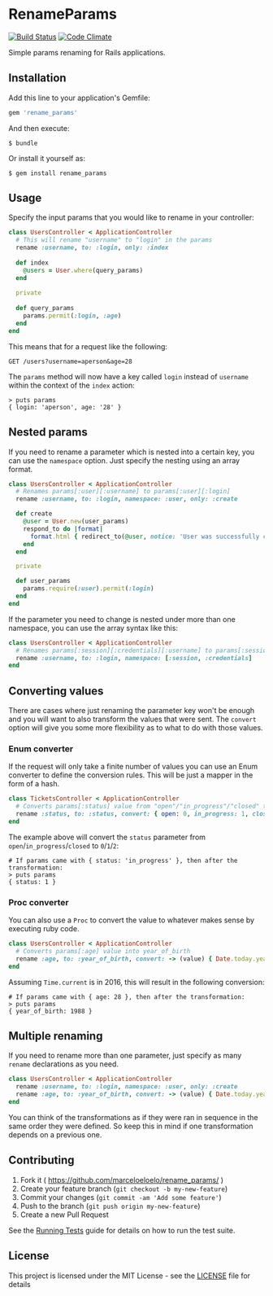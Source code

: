 # RenameParams

[![Build Status](https://travis-ci.org/marceloeloelo/rename_params.svg?branch=master)](https://travis-ci.org/marceloeloelo/rename_params)
[![Code Climate](https://codeclimate.com/github/marceloeloelo/rename_params/badges/gpa.svg)](https://codeclimate.com/github/marceloeloelo/rename_params)

Simple params renaming for Rails applications.

## Installation

Add this line to your application's Gemfile:

```ruby
gem 'rename_params'
```

And then execute:

    $ bundle

Or install it yourself as:

    $ gem install rename_params

## Usage

Specify the input params that you would like to rename in your controller:


```ruby
class UsersController < ApplicationController
  # This will rename "username" to "login" in the params
  rename :username, to: :login, only: :index
  
  def index
    @users = User.where(query_params)
  end
  
  private
  
  def query_params
    params.permit(:login, :age)
  end
end
```

This means that for a request like the following:
```
GET /users?username=aperson&age=28
```

The `params` method will now have a key called `login` instead of `username` within the context of the `index` action:

```
> puts params
{ login: 'aperson', age: '28' }
```

## Nested params

If you need to rename a parameter which is nested into a certain key, you can use the
`namespace` option. Just specify the nesting using an array format.


```ruby
class UsersController < ApplicationController
  # Renames params[:user][:username] to params[:user][:login]
  rename :username, to: :login, namespace: :user, only: :create

  def create
    @user = User.new(user_params)
    respond_to do |format|
      format.html { redirect_to(@user, notice: 'User was successfully created.') }
    end
  end

  private

  def user_params
    params.require(:user).permit(:login)
  end
end
```

If the parameter you need to change is nested under more than one namespace, you can use the array
syntax like this:

```ruby
class UsersController < ApplicationController
  # Renames params[:session][:credentials][:username] to params[:session][:credentials][:login]
  rename :username, to: :login, namespace: [:session, :credentials]
end
```

## Converting values

There are cases where just renaming the parameter key won't be enough and you will want to also
transform the values that were sent. The `convert` option will give you some more flexibility as to
what to do with those values.

### Enum converter

If the request will only take a finite number of values you can use an Enum converter to define the
conversion rules. This will be just a mapper in the form of a hash.


```ruby
class TicketsController < ApplicationController
  # Converts params[:status] value from "open"/"in_progress"/"closed" to 0/1/2
  rename :status, to: :status, convert: { open: 0, in_progress: 1, closed: 2 }
end
```

The example above will convert the `status` parameter from `open`/`in_progress`/`closed` to `0`/`1`/`2`:
```
# If params came with { status: 'in_progress' }, then after the transformation:
> puts params
{ status: 1 }
```

### Proc converter

You can also use a `Proc` to convert the value to whatever makes sense by executing ruby code.

```ruby
class UsersController < ApplicationController
  # Converts params[:age] value into year_of_birth
  rename :age, to: :year_of_birth, convert: -> (value) { Date.today.year - value }
end
```

Assuming `Time.current` is in 2016, this will result in the following conversion:
```
# If params came with { age: 28 }, then after the transformation:
> puts params
{ year_of_birth: 1988 }
```

## Multiple renaming

If you need to rename more than one parameter, just specify as many `rename` declarations
as you need.

```ruby
class UsersController < ApplicationController
  rename :username, to: :login, namespace: :user, only: :create
  rename :age, to: :year_of_birth, convert: -> (value) { Date.today.year - value }, only: :index
end
```

You can think of the transformations as if they were ran in sequence in the same order
they were defined. So keep this in mind if one transformation depends on a previous one.

## Contributing

1. Fork it ( https://github.com/marceloeloelo/rename_params/ )
2. Create your feature branch (`git checkout -b my-new-feature`)
3. Commit your changes (`git commit -am 'Add some feature'`)
4. Push to the branch (`git push origin my-new-feature`)
5. Create a new Pull Request

See the [Running Tests](RUNNING_TESTS.md) guide for details on how to run the test suite.

## License

This project is licensed under the MIT License - see the [LICENSE](LICENSE) file for details
